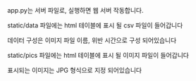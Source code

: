app.py는 서버 파일로, 실행하면 웹 서버 작동합니다.

static/data 파일에는 html 테이블에 표시 될 csv 파일이 들어갑니다

데이터 구성은 이미지 파일 이름, 위반 시간으로 구성 되어있습니다 

static/pics 파일에는 html 테이블에 표시 될 이미지 파일이 들어갑니다

표시되는 이미지는 JPG 형식으로 지정 되어있습니다
